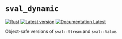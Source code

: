 # `sval_dynamic`

[![Rust](https://github.com/sval-rs/sval/workflows/dynamic/badge.svg)](https://github.com/sval-rs/sval/actions)
[![Latest version](https://img.shields.io/crates/v/sval.svg)](https://crates.io/crates/sval_dynamic)
[![Documentation Latest](https://docs.rs/sval_dynamic/badge.svg)](https://docs.rs/sval_dynamic)

Object-safe versions of `sval::Stream` and `sval::Value`.
